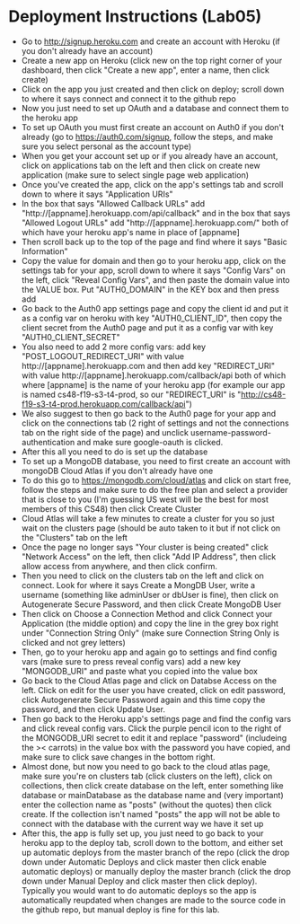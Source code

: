 # Deployment Instructions (Lab05)


- Go to http://signup.heroku.com and create an account with Heroku (if you don't already have an account)
- Create a new app on Heroku (click new on the top right corner of your dashboard, then click "Create a new app", enter a name, then click create)
- Click on the app you just created and then click on deploy; scroll down to where it says connect and connect it to the github repo
- Now you just need to set up OAuth and a database and connect them to the heroku app
- To set up OAuth you must first create an account on Auth0 if you don't already (go to https://auth0.com/signup, follow the steps, and make sure you select personal as the account type)
- When you get your account set up or if you already have an account, click on applications tab on the left and then click on create new application (make sure to select single page web application)
- Once you've created the app, click on the app's settings tab and scroll down to where it says "Application URIs"
- In the box that says "Allowed Callback URLs" add "http://[appname].herokuapp.com/api/callback" and in the box that says "Allowed Logout URLs" add "http://[appname].herokuapp.com/" both of which have your heroku app's name in place of [appname]
- Then scroll back up to the top of the page and find where it says "Basic Information"
- Copy the value for domain and then go to your heroku app, click on the settings tab for your app, scroll down to where it says "Config Vars" on the left, click "Reveal Config Vars", and then paste the domain value into the VALUE box. Put "AUTH0_DOMAIN" in the KEY box and then press add
- Go back to the Auth0 app settings page and copy the client id and put it as a config var on heroku with key "AUTH0_CLIENT_ID", then copy the client secret from the Auth0 page and put it as a config var with key "AUTH0_CLIENT_SECRET"
- You also need to add 2 more config vars: add key "POST_LOGOUT_REDIRECT_URI" with value http://[appname].herokuapp.com and then add key "REDIRECT_URI" with value http://[appname].herokuapp.com/callback/api both of which where [appname] is the name of your heroku app (for example our app is named cs48-f19-s3-t4-prod, so our "REDIRECT_URI" is "http://cs48-f19-s3-t4-prod.herokuapp.com/callback/api")
- We also suggest to then go back to the Auth0 page for your app and click on the connections tab (2 right of settings and not the connections tab on the right side of the page) and unclick username-password-authentication and make sure google-oauth is clicked.
- After this all you need to do is set up the database
- To set up a MongoDB database, you need to first create an account with mongoDB Cloud Atlas if you don't already have one
- To do this go to https://mongodb.com/cloud/atlas and click on start free, follow the steps and make sure to do the free plan and select a provider that is close to you (I'm guessing US west will be the best for most members of this CS48) then click Create Cluster
- Cloud Atlas will take a few minutes to create a cluster for you so just wait on the clusters page (should be auto taken to it but if not click on the "Clusters" tab on the left
- Once the page no longer says "Your cluster is being created" click "Network Access" on the left, then click "Add IP Address", then click allow access from anywhere, and then click confirm.
- Then you need to click on the clusters tab on the left and click on connect. Look for where it says Create a MongDB User, write a username (something like adminUser or dbUser is fine), then click on Autogenerate Secure Password, and then click Create MongoDB User
- Then click on Choose a Connection Method and click Connect your Application (the middle option) and copy the line in the grey box right under "Connection String Only" (make sure Connection String Only is clicked and not grey letters)
- Then, go to your heroku app and again go to settings and find config vars (make sure to press reveal config vars) add a new key "MONGODB_URI" and paste what you copied into the value box
- Go back to the Cloud Atlas page and click on Databse Access on the left. Click on edit for the user you have created, click on edit password, click Autogenerate Secure Password again and this time copy the password, and then click Update User.
- Then go back to the Heroku app's settings page and find the config vars and click reveal config vars. Click the purple pencil icon to the right of the MONGODB_URI secret to edit it and replace "password" (includeing the >< carrots) in the value box with the password you have copied, and make sure to click save changes in the bottom right.
- Almost done, but now you need to go back to the cloud atlas page, make sure you're on clusters tab (click clusters on the left), click on collections, then click create database on the left, enter something like database or mainDatabase as the database name and (very important) enter the collection name as "posts" (without the quotes) then click create. If the collection isn't named "posts" the app will not be able to connect with the database with the current way we have it set up
- After this, the app is fully set up, you just need to go back to your heroku app to the deploy tab, scroll down to the bottom, and either set up automatic deploys from the master branch of the repo (click the drop down under Automatic Deploys and click master then click enable automatic deploys) or manually deploy the master branch (click the drop down under Manual Deploy and click master then click deploy). Typically you would want to do automatic deploys so the app is automatically reupdated when changes are made to the source code in the github repo, but manual deploy is fine for this lab.
